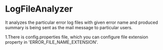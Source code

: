 # LogFileAnalyzer
It analyzes the particular error log files with given error name and produced summary is being sent as the mail message to particular users. 

1.There is config.properties file, which you can configure file extension property in 'ERROR_FILE_NAME_EXTENSION'. 


